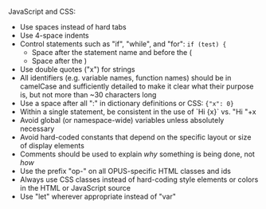 JavaScript and CSS:

- Use spaces instead of hard tabs
- Use 4-space indents
- Control statements such as "if", "while", and "for":   `if (test) {`
  - Space after the statement name and before the (
  - Space after the )
- Use double quotes ("x") for strings
- All identifiers (e.g. variable names, function names) should be in camelCase
  and sufficiently detailed to make it clear what their purpose is, but not
  more than ~30 characters long
- Use a space after all ":" in dictionary definitions or CSS: `{"x": 0}`
- Within a single statement, be consistent in the use of \`Hi {x}\` vs.
  "Hi "+x
- Avoid global (or namespace-wide) variables unless absolutely necessary
- Avoid hard-coded constants that depend on the specific layout or size of
display elements
- Comments should be used to explain *why* something is being done, not *how*
- Use the prefix "op-" on all OPUS-specific HTML classes and ids
- Always use CSS classes instead of hard-coding style elements or colors in the
  HTML or JavaScript source
- Use "let" wherever appropriate instead of "var"
